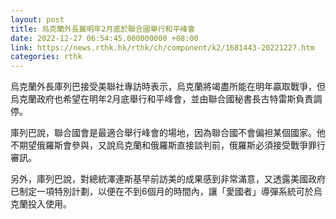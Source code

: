 ```yaml
---
layout: post
title: 烏克蘭外長冀明年2月底於聯合國舉行和平峰會
date: 2022-12-27 06:54:45.000000000 +08:00
link: https://news.rthk.hk/rthk/ch/component/k2/1681443-20221227.htm
categories: rthk
---
```


烏克蘭外長庫列巴接受美聯社專訪時表示，烏克蘭將竭盡所能在明年贏取戰爭，但烏克蘭政府也希望在明年2月底舉行和平峰會，並由聯合國秘書長古特雷斯負責調停。

庫列巴說，聯合國會是最適合舉行峰會的場地，因為聯合國不會偏袒某個國家。他不期望俄羅斯會參與，又說烏克蘭和俄羅斯直接談判前，俄羅斯必須接受戰爭罪行審訊。

另外，庫列巴說，對總統澤連斯基早前訪美的成果感到非常滿意，又透露美國政府已制定一項特別計劃，以便在不到6個月的時間內，讓「愛國者」導彈系統可於烏克蘭投入使用。
